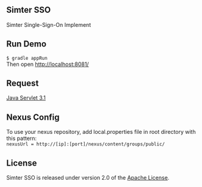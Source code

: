 ## Simter SSO
Simter Single-Sign-On Implement

## Run Demo
`$ gradle appRun`<br/>
Then open [http://localhost:8081/](http://localhost:8081/)

## Request
[Java Servlet 3.1][]

## Nexus Config
To use your nexus repository, add local.properties file in root directory with this pattern:<br/>
`nexusUrl = http://[ip]:[port]/nexus/content/groups/public/`

## License
Simter SSO is released under version 2.0 of the [Apache License][].

[Apache License]: http://www.apache.org/licenses/LICENSE-2.0
[Java Servlet 3.0]: https://jcp.org/en/jsr/detail?id=315
[Java Servlet 3.1]: https://jcp.org/en/jsr/detail?id=340